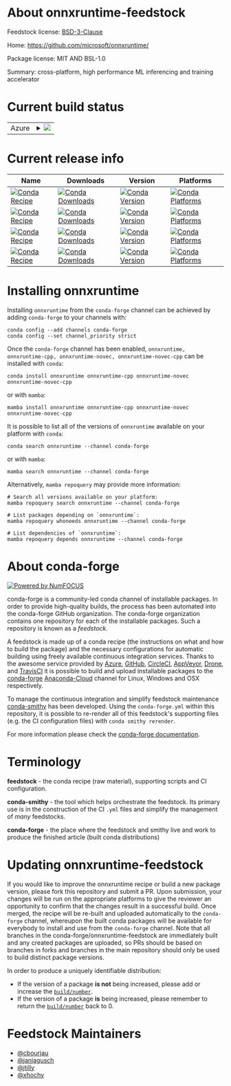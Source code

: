 About onnxruntime-feedstock
===========================

Feedstock license: [BSD-3-Clause](https://github.com/conda-forge/onnxruntime-feedstock/blob/main/LICENSE.txt)

Home: https://github.com/microsoft/onnxruntime/

Package license: MIT AND BSL-1.0

Summary: cross-platform, high performance ML inferencing and training accelerator

Current build status
====================


<table>
    
  <tr>
    <td>Azure</td>
    <td>
      <details>
        <summary>
          <a href="https://dev.azure.com/conda-forge/feedstock-builds/_build/latest?definitionId=12634&branchName=main">
            <img src="https://dev.azure.com/conda-forge/feedstock-builds/_apis/build/status/onnxruntime-feedstock?branchName=main">
          </a>
        </summary>
        <table>
          <thead><tr><th>Variant</th><th>Status</th></tr></thead>
          <tbody><tr>
              <td>win_64_cuda_compiler_version11.2numpy1.22python3.10.____cpythonsuffix</td>
              <td>
                <a href="https://dev.azure.com/conda-forge/feedstock-builds/_build/latest?definitionId=12634&branchName=main">
                  <img src="https://dev.azure.com/conda-forge/feedstock-builds/_apis/build/status/onnxruntime-feedstock?branchName=main&jobName=win&configuration=win%20win_64_cuda_compiler_version11.2numpy1.22python3.10.____cpythonsuffix" alt="variant">
                </a>
              </td>
            </tr><tr>
              <td>win_64_cuda_compiler_version11.2numpy1.22python3.10.____cpythonsuffix-novec</td>
              <td>
                <a href="https://dev.azure.com/conda-forge/feedstock-builds/_build/latest?definitionId=12634&branchName=main">
                  <img src="https://dev.azure.com/conda-forge/feedstock-builds/_apis/build/status/onnxruntime-feedstock?branchName=main&jobName=win&configuration=win%20win_64_cuda_compiler_version11.2numpy1.22python3.10.____cpythonsuffix-novec" alt="variant">
                </a>
              </td>
            </tr><tr>
              <td>win_64_cuda_compiler_versionNonenumpy1.22python3.10.____cpythonsuffix</td>
              <td>
                <a href="https://dev.azure.com/conda-forge/feedstock-builds/_build/latest?definitionId=12634&branchName=main">
                  <img src="https://dev.azure.com/conda-forge/feedstock-builds/_apis/build/status/onnxruntime-feedstock?branchName=main&jobName=win&configuration=win%20win_64_cuda_compiler_versionNonenumpy1.22python3.10.____cpythonsuffix" alt="variant">
                </a>
              </td>
            </tr><tr>
              <td>win_64_cuda_compiler_versionNonenumpy1.22python3.10.____cpythonsuffix-novec</td>
              <td>
                <a href="https://dev.azure.com/conda-forge/feedstock-builds/_build/latest?definitionId=12634&branchName=main">
                  <img src="https://dev.azure.com/conda-forge/feedstock-builds/_apis/build/status/onnxruntime-feedstock?branchName=main&jobName=win&configuration=win%20win_64_cuda_compiler_versionNonenumpy1.22python3.10.____cpythonsuffix-novec" alt="variant">
                </a>
              </td>
            </tr>
          </tbody>
        </table>
      </details>
    </td>
  </tr>
</table>

Current release info
====================

| Name | Downloads | Version | Platforms |
| --- | --- | --- | --- |
| [![Conda Recipe](https://img.shields.io/badge/recipe-onnxruntime-green.svg)](https://anaconda.org/conda-forge/onnxruntime) | [![Conda Downloads](https://img.shields.io/conda/dn/conda-forge/onnxruntime.svg)](https://anaconda.org/conda-forge/onnxruntime) | [![Conda Version](https://img.shields.io/conda/vn/conda-forge/onnxruntime.svg)](https://anaconda.org/conda-forge/onnxruntime) | [![Conda Platforms](https://img.shields.io/conda/pn/conda-forge/onnxruntime.svg)](https://anaconda.org/conda-forge/onnxruntime) |
| [![Conda Recipe](https://img.shields.io/badge/recipe-onnxruntime--cpp-green.svg)](https://anaconda.org/conda-forge/onnxruntime-cpp) | [![Conda Downloads](https://img.shields.io/conda/dn/conda-forge/onnxruntime-cpp.svg)](https://anaconda.org/conda-forge/onnxruntime-cpp) | [![Conda Version](https://img.shields.io/conda/vn/conda-forge/onnxruntime-cpp.svg)](https://anaconda.org/conda-forge/onnxruntime-cpp) | [![Conda Platforms](https://img.shields.io/conda/pn/conda-forge/onnxruntime-cpp.svg)](https://anaconda.org/conda-forge/onnxruntime-cpp) |
| [![Conda Recipe](https://img.shields.io/badge/recipe-onnxruntime--novec-green.svg)](https://anaconda.org/conda-forge/onnxruntime-novec) | [![Conda Downloads](https://img.shields.io/conda/dn/conda-forge/onnxruntime-novec.svg)](https://anaconda.org/conda-forge/onnxruntime-novec) | [![Conda Version](https://img.shields.io/conda/vn/conda-forge/onnxruntime-novec.svg)](https://anaconda.org/conda-forge/onnxruntime-novec) | [![Conda Platforms](https://img.shields.io/conda/pn/conda-forge/onnxruntime-novec.svg)](https://anaconda.org/conda-forge/onnxruntime-novec) |
| [![Conda Recipe](https://img.shields.io/badge/recipe-onnxruntime--novec--cpp-green.svg)](https://anaconda.org/conda-forge/onnxruntime-novec-cpp) | [![Conda Downloads](https://img.shields.io/conda/dn/conda-forge/onnxruntime-novec-cpp.svg)](https://anaconda.org/conda-forge/onnxruntime-novec-cpp) | [![Conda Version](https://img.shields.io/conda/vn/conda-forge/onnxruntime-novec-cpp.svg)](https://anaconda.org/conda-forge/onnxruntime-novec-cpp) | [![Conda Platforms](https://img.shields.io/conda/pn/conda-forge/onnxruntime-novec-cpp.svg)](https://anaconda.org/conda-forge/onnxruntime-novec-cpp) |

Installing onnxruntime
======================

Installing `onnxruntime` from the `conda-forge` channel can be achieved by adding `conda-forge` to your channels with:

```
conda config --add channels conda-forge
conda config --set channel_priority strict
```

Once the `conda-forge` channel has been enabled, `onnxruntime, onnxruntime-cpp, onnxruntime-novec, onnxruntime-novec-cpp` can be installed with `conda`:

```
conda install onnxruntime onnxruntime-cpp onnxruntime-novec onnxruntime-novec-cpp
```

or with `mamba`:

```
mamba install onnxruntime onnxruntime-cpp onnxruntime-novec onnxruntime-novec-cpp
```

It is possible to list all of the versions of `onnxruntime` available on your platform with `conda`:

```
conda search onnxruntime --channel conda-forge
```

or with `mamba`:

```
mamba search onnxruntime --channel conda-forge
```

Alternatively, `mamba repoquery` may provide more information:

```
# Search all versions available on your platform:
mamba repoquery search onnxruntime --channel conda-forge

# List packages depending on `onnxruntime`:
mamba repoquery whoneeds onnxruntime --channel conda-forge

# List dependencies of `onnxruntime`:
mamba repoquery depends onnxruntime --channel conda-forge
```


About conda-forge
=================

[![Powered by
NumFOCUS](https://img.shields.io/badge/powered%20by-NumFOCUS-orange.svg?style=flat&colorA=E1523D&colorB=007D8A)](https://numfocus.org)

conda-forge is a community-led conda channel of installable packages.
In order to provide high-quality builds, the process has been automated into the
conda-forge GitHub organization. The conda-forge organization contains one repository
for each of the installable packages. Such a repository is known as a *feedstock*.

A feedstock is made up of a conda recipe (the instructions on what and how to build
the package) and the necessary configurations for automatic building using freely
available continuous integration services. Thanks to the awesome service provided by
[Azure](https://azure.microsoft.com/en-us/services/devops/), [GitHub](https://github.com/),
[CircleCI](https://circleci.com/), [AppVeyor](https://www.appveyor.com/),
[Drone](https://cloud.drone.io/welcome), and [TravisCI](https://travis-ci.com/)
it is possible to build and upload installable packages to the
[conda-forge](https://anaconda.org/conda-forge) [Anaconda-Cloud](https://anaconda.org/)
channel for Linux, Windows and OSX respectively.

To manage the continuous integration and simplify feedstock maintenance
[conda-smithy](https://github.com/conda-forge/conda-smithy) has been developed.
Using the ``conda-forge.yml`` within this repository, it is possible to re-render all of
this feedstock's supporting files (e.g. the CI configuration files) with ``conda smithy rerender``.

For more information please check the [conda-forge documentation](https://conda-forge.org/docs/).

Terminology
===========

**feedstock** - the conda recipe (raw material), supporting scripts and CI configuration.

**conda-smithy** - the tool which helps orchestrate the feedstock.
                   Its primary use is in the construction of the CI ``.yml`` files
                   and simplify the management of *many* feedstocks.

**conda-forge** - the place where the feedstock and smithy live and work to
                  produce the finished article (built conda distributions)


Updating onnxruntime-feedstock
==============================

If you would like to improve the onnxruntime recipe or build a new
package version, please fork this repository and submit a PR. Upon submission,
your changes will be run on the appropriate platforms to give the reviewer an
opportunity to confirm that the changes result in a successful build. Once
merged, the recipe will be re-built and uploaded automatically to the
`conda-forge` channel, whereupon the built conda packages will be available for
everybody to install and use from the `conda-forge` channel.
Note that all branches in the conda-forge/onnxruntime-feedstock are
immediately built and any created packages are uploaded, so PRs should be based
on branches in forks and branches in the main repository should only be used to
build distinct package versions.

In order to produce a uniquely identifiable distribution:
 * If the version of a package **is not** being increased, please add or increase
   the [``build/number``](https://docs.conda.io/projects/conda-build/en/latest/resources/define-metadata.html#build-number-and-string).
 * If the version of a package **is** being increased, please remember to return
   the [``build/number``](https://docs.conda.io/projects/conda-build/en/latest/resources/define-metadata.html#build-number-and-string)
   back to 0.

Feedstock Maintainers
=====================

* [@cbourjau](https://github.com/cbourjau/)
* [@janjagusch](https://github.com/janjagusch/)
* [@jtilly](https://github.com/jtilly/)
* [@xhochy](https://github.com/xhochy/)

